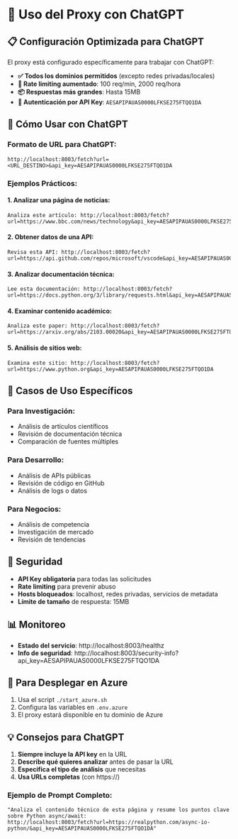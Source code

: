 # 🤖 Uso del Proxy con ChatGPT

## 📋 Configuración Optimizada para ChatGPT

El proxy está configurado específicamente para trabajar con ChatGPT:

- **✅ Todos los dominios permitidos** (excepto redes privadas/locales)
- **🚀 Rate limiting aumentado**: 100 req/min, 2000 req/hora
- **📦 Respuestas más grandes**: Hasta 15MB
- **🔐 Autenticación por API Key**: `AESAPIPAUAS0000LFKSE275FTQO1DA`

## 🔗 Cómo Usar con ChatGPT

### Formato de URL para ChatGPT:
```
http://localhost:8003/fetch?url=<URL_DESTINO>&api_key=AESAPIPAUAS0000LFKSE275FTQO1DA
```

### Ejemplos Prácticos:

#### 1. **Analizar una página de noticias:**
```
Analiza este artículo: http://localhost:8003/fetch?url=https://www.bbc.com/news/technology&api_key=AESAPIPAUAS0000LFKSE275FTQO1DA
```

#### 2. **Obtener datos de una API:**
```
Revisa esta API: http://localhost:8003/fetch?url=https://api.github.com/repos/microsoft/vscode&api_key=AESAPIPAUAS0000LFKSE275FTQO1DA
```

#### 3. **Analizar documentación técnica:**
```
Lee esta documentación: http://localhost:8003/fetch?url=https://docs.python.org/3/library/requests.html&api_key=AESAPIPAUAS0000LFKSE275FTQO1DA
```

#### 4. **Examinar contenido académico:**
```
Analiza este paper: http://localhost:8003/fetch?url=https://arxiv.org/abs/2103.00020&api_key=AESAPIPAUAS0000LFKSE275FTQO1DA
```

#### 5. **Análisis de sitios web:**
```
Examina este sitio: http://localhost:8003/fetch?url=https://www.python.org&api_key=AESAPIPAUAS0000LFKSE275FTQO1DA
```

## 🎯 Casos de Uso Específicos

### **Para Investigación:**
- Análisis de artículos científicos
- Revisión de documentación técnica
- Comparación de fuentes múltiples

### **Para Desarrollo:**
- Análisis de APIs públicas
- Revisión de código en GitHub
- Análisis de logs o datos

### **Para Negocios:**
- Análisis de competencia
- Investigación de mercado
- Revisión de tendencias

## 🔐 Seguridad

- **API Key obligatoria** para todas las solicitudes
- **Rate limiting** para prevenir abuso
- **Hosts bloqueados**: localhost, redes privadas, servicios de metadata
- **Límite de tamaño** de respuesta: 15MB

## 📊 Monitoreo

- **Estado del servicio**: http://localhost:8003/healthz
- **Info de seguridad**: http://localhost:8003/security-info?api_key=AESAPIPAUAS0000LFKSE275FTQO1DA

## 🚀 Para Desplegar en Azure

1. Usa el script `./start_azure.sh`
2. Configura las variables en `.env.azure`
3. El proxy estará disponible en tu dominio de Azure

## 💡 Consejos para ChatGPT

1. **Siempre incluye la API key** en la URL
2. **Describe qué quieres analizar** antes de pasar la URL
3. **Especifica el tipo de análisis** que necesitas
4. **Usa URLs completas** (con https://)

### Ejemplo de Prompt Completo:
```
"Analiza el contenido técnico de esta página y resume los puntos clave sobre Python async/await: 
http://localhost:8003/fetch?url=https://realpython.com/async-io-python/&api_key=AESAPIPAUAS0000LFKSE275FTQO1DA"
```

